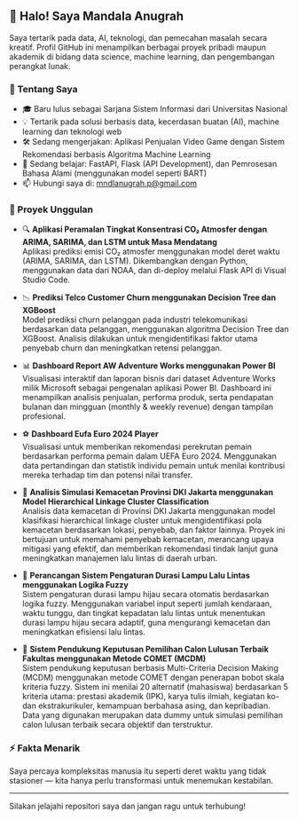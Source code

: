 ## 👋 Halo! Saya Mandala Anugrah

Saya tertarik pada data, AI, teknologi, dan pemecahan masalah secara kreatif. Profil GitHub ini menampilkan berbagai proyek pribadi maupun akademik di bidang data science, machine learning, dan pengembangan perangkat lunak.

### 🚀 Tentang Saya
- 🎓 Baru lulus sebagai Sarjana Sistem Informasi dari Universitas Nasional
- 💡 Tertarik pada solusi berbasis data, kecerdasan buatan (AI), machine learning dan teknologi web
- 🛠️ Sedang mengerjakan: Aplikasi Penjualan Video Game dengan Sistem Rekomendasi berbasis Algoritma Machine Learning
- 🌱 Sedang belajar: FastAPI, Flask (API Development), dan Pemrosesan Bahasa Alami (menggunakan model seperti BART)
- 📫 Hubungi saya di: mndlanugrah.p@gmail.com

### 📌 Proyek Unggulan
- 🔍 **Aplikasi Peramalan Tingkat Konsentrasi CO₂ Atmosfer dengan ARIMA, SARIMA, dan LSTM untuk Masa Mendatang**  
  Aplikasi prediksi emisi CO₂ atmosfer menggunakan model deret waktu (ARIMA, SARIMA, dan LSTM). Dikembangkan dengan Python, menggunakan data dari NOAA, dan di-deploy melalui Flask API di Visual Studio Code.

- 📉 **Prediksi Telco Customer Churn menggunakan Decision Tree dan XGBoost**  
  Model prediksi churn pelanggan pada industri telekomunikasi berdasarkan data pelanggan, menggunakan algoritma Decision Tree dan XGBoost. Analisis dilakukan untuk mengidentifikasi faktor utama penyebab churn dan meningkatkan retensi pelanggan.

- 📊 **Dashboard Report AW Adventure Works menggunakan Power BI**  
  Visualisasi interaktif dan laporan bisnis dari dataset Adventure Works milik Microsoft sebagai pengenalan aplikasi Power BI. Dashboard ini menampilkan analisis penjualan, performa produk, serta pendapatan bulanan dan mingguan (monthly & weekly revenue) dengan tampilan profesional.

- ⚽ **Dashboard Eufa Euro 2024 Player**  
  Visualisasi untuk memberikan rekomendasi perekrutan pemain berdasarkan performa pemain dalam UEFA Euro 2024. Menggunakan data pertandingan dan statistik individu pemain untuk menilai kontribusi mereka terhadap tim dan potensi nilai transfer.

- 🚗 **Analisis Simulasi Kemacetan Provinsi DKI Jakarta menggunakan Model Hierarchical Linkage Cluster Classification**  
  Analisis data kemacetan di Provinsi DKI Jakarta menggunakan model klasifikasi hierarchical linkage cluster untuk mengidentifikasi pola kemacetan berdasarkan lokasi, penyebab, dan faktor lainnya. Proyek ini bertujuan untuk memahami penyebab kemacetan, merancang upaya mitigasi yang efektif, dan memberikan rekomendasi tindak lanjut guna meningkatkan manajemen lalu lintas di daerah urban.

- 🚦 **Perancangan Sistem Pengaturan Durasi Lampu Lalu Lintas menggunakan Logika Fuzzy**  
  Sistem pengaturan durasi lampu hijau secara otomatis berdasarkan logika fuzzy. Menggunakan variabel input seperti jumlah kendaraan, waktu tunggu, dan tingkat kepadatan lalu lintas untuk menentukan durasi lampu hijau secara adaptif, guna mengurangi kemacetan dan meningkatkan efisiensi lalu lintas.

- 🏅 **Sistem Pendukung Keputusan Pemilihan Calon Lulusan Terbaik Fakultas menggunakan Metode COMET (MCDM)**  
  Sistem pendukung keputusan berbasis Multi-Criteria Decision Making (MCDM) menggunakan metode COMET dengan penerapan bobot skala kriteria fuzzy. Sistem ini menilai 20 alternatif (mahasiswa) berdasarkan 5 kriteria utama: prestasi akademik (IPK), karya tulis ilmiah, kegiatan ko- dan ekstrakurikuler, kemampuan berbahasa asing, dan kepribadian. Data yang digunakan merupakan data dummy untuk simulasi pemilihan calon lulusan terbaik secara objektif dan terstruktur.

  


### ⚡ Fakta Menarik
Saya percaya kompleksitas manusia itu seperti deret waktu yang tidak stasioner — kita hanya perlu transformasi untuk menemukan kestabilan.

---

Silakan jelajahi repositori saya dan jangan ragu untuk terhubung!
